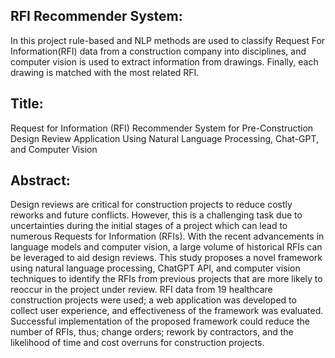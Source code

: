 ## RFI Recommender System:

In this project rule-based and NLP methods are used to classify Request For Information(RFI) data from a construction company into disciplines, and computer vision is used to extract information from drawings. Finally, each drawing is matched with the most related RFI. 


## Title:

Request for Information (RFI) Recommender System for Pre-Construction Design Review Application Using Natural Language Processing, Chat-GPT, and Computer Vision 


## Abstract:

Design reviews are critical for construction projects to reduce costly reworks and future conflicts. However, this is a challenging task due to uncertainties during the initial stages of a project which can lead to numerous Requests for Information (RFIs). With the recent advancements in language models and computer vision, a large volume of historical RFIs can be leveraged to aid design reviews. This study proposes a novel framework using natural language processing, ChatGPT API, and computer vision techniques to identify the RFIs from previous projects that are more likely to reoccur in the project under review. RFI data from 19 healthcare construction projects were used; a web application was developed to collect user experience, and effectiveness of the framework was evaluated. Successful implementation of the proposed framework could reduce the number of RFIs, thus; change orders; rework by contractors, and the likelihood of time and cost overruns for construction projects. 
